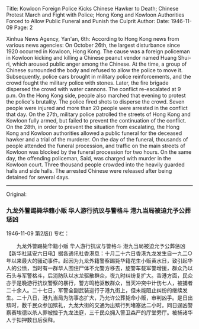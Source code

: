 Title: Kowloon Foreign Police Kicks Chinese Hawker to Death; Chinese Protest March and Fight with Police; Hong Kong and Kowloon Authorities Forced to Allow Public Funeral and Punish the Culprit
Author:
Date: 1946-11-09
Page: 2

Xinhua News Agency, Yan'an, 6th: According to Hong Kong news from various news agencies: On October 26th, the largest disturbance since 1920 occurred in Kowloon, Hong Kong. The cause was a foreign policeman in Kowloon kicking and killing a Chinese peanut vendor named Huang Shui-ri, which aroused public anger among the Chinese. At the time, a group of Chinese surrounded the body and refused to allow the police to move it. Subsequently, police cars brought in military police reinforcements, and the crowd fought the military police with stones. Later, the fire brigade dispersed the crowd with water cannons. The conflict re-escalated at 9 p.m. On the Hong Kong side, people also marched that evening to protest the police's brutality. The police fired shots to disperse the crowd. Seven people were injured and more than 20 people were arrested in the conflict that day. On the 27th, military police patrolled the streets of Hong Kong and Kowloon fully armed, but failed to prevent the continuation of the conflict. On the 28th, in order to prevent the situation from escalating, the Hong Kong and Kowloon authorities allowed a public funeral for the deceased hawker and a trial of the murderer. On the day of the funeral, thousands of people attended the funeral procession, and traffic on the main streets of Kowloon was blocked by the funeral procession for two hours. On the same day, the offending policeman, Said, was charged with murder in the Kowloon court. Three thousand people crowded into the heavily guarded halls and side halls. The arrested Chinese were released after being detained for several days.



<hr /> 

Original: 


### 九龙外警踢毙华籍小贩  华人游行抗议与警格斗  港九当局被迫允予公葬惩凶

1946-11-09
第2版()
专栏：

　　九龙外警踢毙华籍小贩
    华人游行抗议与警格斗
    港九当局被迫允予公葬惩凶
    【新华社延安六日电】据各通讯社香港息：十月二十六日香港九龙发生自一九二○年以来最大的骚动事件。起因为九龙外籍警察踢毙华籍花生小贩黄水日，致引起华人的公愤，当时有一群华人围住尸体不允警方移去，旋警车载军警增援，群众乃以石头与军警格斗，后消防队以水龙驱散群众，夜九时纠纷复扩大。香港方面，民众亦于是晚游行抗议警察的暴行，警方鸣枪驱散群众，当天冲突中计伤七人，被捕者二十余人。二十七日，军警全副武装巡行于港九街上，但未能阻止纠纷的继续发生。二十八日，港九当局为防事态扩大，乃允许公葬毙命小贩，审判凶手。是日出殡时，数千民众参加殡礼，九龙大街的交通为出殡行列堵塞达二小时。同日逞凶警察赛埃德以杀人罪被控于九龙法庭，三千民众拥入警卫森严的厅堂旁厅。被捕诸华人于扣押数日后获释。
